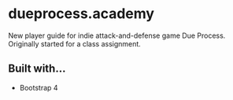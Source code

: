 # dueprocess.academy
New player guide for indie attack-and-defense game Due Process. Originally started for a class assignment.

## Built with...

- Bootstrap 4
